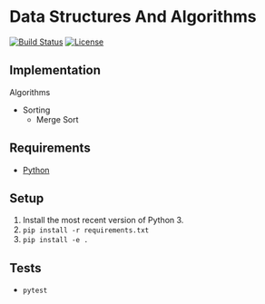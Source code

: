 # Data Structures And Algorithms
[![Build Status](https://travis-ci.org/virtualmadden/Data.Structures.And.Algorithms.svg?branch=master)](https://travis-ci.org/virtualmadden/Data.Structures.And.Algorithms) [![License](https://img.shields.io/badge/license-MIT-blue.svg)](https://github.com/virtualmadden/Data.Structures.And.Algorithms/blob/master/LICENSE)

## Implementation
Algorithms
- Sorting
    - Merge Sort

## Requirements
- [Python](https://www.python.org/)

## Setup
1. Install the most recent version of Python 3.
1. `pip install -r requirements.txt`
1. `pip install -e .`

## Tests
- `pytest`